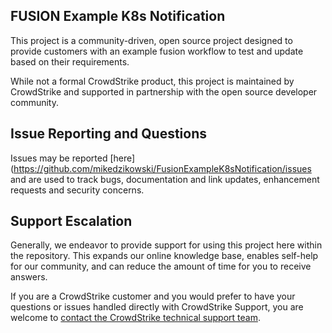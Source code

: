 ## FUSION Example K8s Notification
This project is a community-driven, open source project designed to provide customers with an example fusion workflow to test and update based on their requirements. 

While not a formal CrowdStrike product, this project is maintained by CrowdStrike and supported in partnership with the open source developer community.

## Issue Reporting and Questions

Issues may be reported [here](https://github.com/mikedzikowski/FusionExampleK8sNotification/issues and are used to track bugs, documentation and link updates, enhancement requests and security concerns.

## Support Escalation

Generally, we endeavor to provide support for using this project here within the repository. This expands our online knowledge base, enables self-help for our community, and can reduce the amount of time for you to receive answers.

If you are a CrowdStrike customer and you would prefer to have your questions or issues handled directly with CrowdStrike Support, you are welcome to [contact the CrowdStrike technical support team](https://supportportal.crowdstrike.com/).

